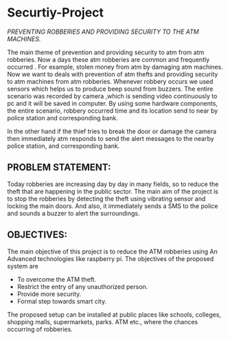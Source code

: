 # Securtiy-Project
*PREVENTING ROBBERIES AND PROVIDING  SECURITY TO THE ATM MACHINES.*

The main theme of prevention and providing security to atm from atm robberies. 
Now a days these atm robberies are common and frequently occurred .
For example, stolen money from atm by damaging atm machines. Now we want to deals with prevention of atm thefts and providing security to atm machines from atm robberies. 
Whenever robbery occurs we used sensors which helps us to produce beep sound from buzzers.
The entire scenario was recorded by camera ,which is sending video continuously to pc and it will be saved in computer. 
By using some hardware components, the entire scenario, robbery occurred time and its location send to near by police station and corresponding bank.

In the other hand if the thief tries to break the door or damage the camera then immediately atm responds to send the alert messages to the nearby police station, and corresponding bank.



## PROBLEM STATEMENT:

Today robberies are increasing day by day in many fields, so to reduce the 
theft that are happening in the public sector.
The main aim of the project is to stop the robberies by detecting the theft using 
vibrating sensor and locking the main doors. 
And also, it immediately sends a SMS to the police and sounds a buzzer to alert the surroundings. 

## OBJECTIVES:

The main objective of this project is to reduce the ATM robberies using An Advanced technologies like raspberry pi.
The objectives of the proposed system are
- To overcome the ATM theft.
- Restrict the entry of any unauthorized person.
- Provide more security.
- Formal step towards smart city.

The proposed setup can be installed at public places like schools, colleges, shopping 
malls, supermarkets, parks. ATM etc.,
where the chances occurring of robberies.
